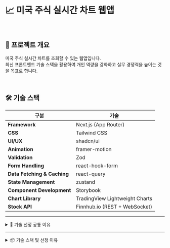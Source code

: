 # 📈 미국 주식 실시간 차트 웹앱

<br>

## 📌 프로젝트 개요

미국 주식 실시간 차트를 조회할 수 있는 웹앱입니다.  
최신 프론트엔드 기술 스택을 활용하여 개인 역량을 강화하고 실무 경쟁력을 높이는 것을 목표로 합니다.

<br>

## 🛠 기술 스택

| 구분                        | 기술                           |
| --------------------------- | ------------------------------ |
| **Framework**               | Next.js (App Router)           |
| **CSS**                     | Tailwind CSS                   |
| **UI/UX**                   | shadcn/ui                      |
| **Animation**               | framer-motion                  |
| **Validation**              | Zod                            |
| **Form Handling**           | react-hook-form                |
| **Data Fetching & Caching** | react-query                    |
| **State Management**        | zustand                        |
| **Component Development**   | Storybook                      |
| **Chart Library**           | TradingView Lightweight Charts |
| **Stock API**               | Finnhub.io (REST + WebSocket)  |

---

<details>
<summary>📖 기술 선정 공통 이유</summary>

이번 프로젝트는 현재 회사에서 사용하지 않는 최신 프론트엔드 기술들을 적극적으로 활용하여,  
**개인 역량 강화**와 **실무 경쟁력 향상**을 목표로 합니다.  
다양한 라이브러리와 프레임워크를 직접 적용해봄으로써 최신 개발 트렌드에 맞춘 개발 경험을 쌓고,  
향후 실무에서 요구되는 기술을 빠르게 적용할 수 있는 능력을 기르는 것이 핵심 목적입니다.

</details>

---

<details>
<summary>📦 기술 스택 및 선정 이유</summary>

### **Framework: Next.js (App Router)**

- 서버 사이드 렌더링(SSR)과 정적 사이트 생성(SSG) 지원으로 SEO와 초기 로딩 속도 최적화
- App Router 기반의 서버/클라이언트 컴포넌트 분리로 효율적 렌더링
- API Routes, Middleware, Edge Functions 등 풀스택 기능 내장

---

### **CSS: Tailwind CSS**

- 유틸리티 퍼스트 접근으로 빠르고 일관성 있는 스타일링 가능
- CSS 파일 관리 부담 감소
- 다크 모드, 반응형 디자인 등 최신 UI 요구사항에 즉시 대응 가능

---

### **UI/UX: shadcn/ui**

- Tailwind CSS 기반으로 기존 스타일 시스템과 완벽 호환
- Radix UI 기반으로 접근성(Accessibility) 표준 준수
- 필요한 컴포넌트만 선택 설치 및 코드 수정 가능 → 커스터마이징 용이
- 현대적 디자인을 즉시 적용 가능, UI 설계 시간 단축
- 버튼, 모달, 드롭다운, 탭, 폼 필드 등 프로덕션 레벨 고품질 컴포넌트 제공
- Tailwind Variants로 상태·사이즈·색상별 스타일 분리 → 유지보수성 강화

---

### **Animation: framer-motion**

- React에 특화된 애니메이션 라이브러리
- 단순한 페이드/슬라이드부터 복잡한 제스처 기반 인터렉션까지 구현 가능
- 선언적 API로 애니메이션 로직을 간결하게 작성 가능

---

### **Validation: zod**

- 런타임 타입 검증과 타입스크립트 타입 추론 통합
- react-hook-form과 높은 호환성
- API 응답 데이터 검증 가능 → 안전한 데이터 핸들링

---

### **Form Handling: react-hook-form**

- 최소 렌더링으로 폼 성능 최적화
- 다양한 유효성 검사 패턴 지원
- Zod와 결합해 타입 안전성 및 UX 강화

---

### **Data Fetching & Caching: react-query**

- API 데이터 캐싱, 자동 재검증, 에러 처리 내장
- 로딩/에러/갱신 상태를 선언적으로 관리 가능
- 실시간 데이터 패턴(WebSocket, 폴링)에도 확장 가능

---

### **State Management: zustand**

- 심플하고 직관적인 API
- 전역 상태를 최소한의 코드로 관리
- 비동기 상태 업데이트 및 persist 미들웨어 지원

---

### **Component Development: Storybook**

- 격리된 환경에서 UI 컴포넌트 개발 및 문서화 가능
- 컴포넌트 상태, 변형, 상호작용 시각화
- 디자인·QA 협업에 유리

---

### **Chart Library: TradingView Lightweight Charts**

- 금융 데이터 시각화에 최적화
- 캔들스틱, 라인, 영역 차트 지원
- 오픈소스(별도 신청 없이 바로 사용 가능)

---

### **Stock API: Finnhub.io**

- REST API로 과거 데이터 수집
- WebSocket으로 실시간 시세 스트리밍
- 무료 플랜에서 분당 60회 호출 가능, 다중 심볼 구독 지원

</details>
